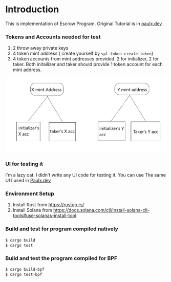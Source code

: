# Introduction
This is implementation of Escrow Program. Original Tutorial is in [paulx.dev](https://paulx.dev/blog/2021/01/14/programming-on-solana-an-introduction/)

### Tokens and Accounts needed for test
1. 2 throw away private keys
2. 4 token mint address ( create yourself by `spl-token create-token`)
3. 4 token accounts from mint addresses provided. 2 for initializer, 2 for taker. Both initailizer and taker should provide 1 token account for each mint address.

![accounts_structure](./accounts_structure.png)

### UI for testing it
I'm a lazy cat. I didn't write any UI code for testing it. You can use The same UI I used in [Paulx.dev](https://paulx.dev/blog/2021/01/14/programming-on-solana-an-introduction/)

### Environment Setup
1. Install Rust from https://rustup.rs/
2. Install Solana from https://docs.solana.com/cli/install-solana-cli-tools#use-solanas-install-tool

### Build and test for program compiled natively
```
$ cargo build
$ cargo test
```

### Build and test the program compiled for BPF
```
$ cargo build-bpf
$ cargo test-bpf
```
